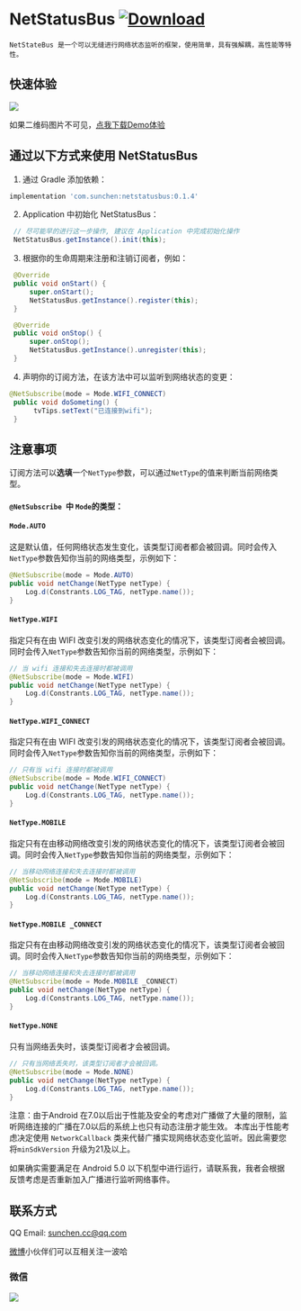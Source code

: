 # NetStatusBus [![Download](https://api.bintray.com/packages/sunchen/maven/netstatusbus/images/download.svg)](https://bintray.com/sunchen/maven/netstatusbus/_latestVersion)

```
NetStateBus 是一个可以无缝进行网络状态监听的框架，使用简单，具有强解耦，高性能等特性。
```



## 快速体验

![](https://www.pgyer.com/app/qrcode/USYp)

如果二维码图片不可见，[点我下载Demo体验](https://www.pgyer.com/USYp)



## 通过以下方式来使用 NetStatusBus

1. 通过 Gradle 添加依赖：

```groovy
implementation 'com.sunchen:netstatusbus:0.1.4'
```



2. Application 中初始化 NetStatusBus：

```java
 // 尽可能早的进行这一步操作, 建议在 Application 中完成初始化操作
 NetStatusBus.getInstance().init(this);
```



3. 根据你的生命周期来注册和注销订阅者，例如：

```java
 @Override
 public void onStart() {
     super.onStart();
     NetStatusBus.getInstance().register(this);
 }

 @Override
 public void onStop() {
     super.onStop();
     NetStatusBus.getInstance().unregister(this);
 }
```



4. 声明你的订阅方法，在该方法中可以监听到网络状态的变更：

```java
@NetSubscribe(mode = Mode.WIFI_CONNECT)
 public void doSometing() {
      tvTips.setText("已连接到wifi");
 }
```



## 注意事项

订阅方法可以**选填**一个`NetType`参数，可以通过`NetType`的值来判断当前网络类型。

#### `@NetSubscribe `中 `Mode`的类型： 

#### `Mode.AUTO`

 这是默认值，任何网络状态发生变化，该类型订阅者都会被回调。同时会传入`NetType`参数告知你当前的网络类型，示例如下：

```java
@NetSubscribe(mode = Mode.AUTO)
public void netChange(NetType netType) {
    Log.d(Constrants.LOG_TAG, netType.name());
}
```

#### `NetType.WIFI`

 指定只有在由 WIFI 改变引发的网络状态变化的情况下，该类型订阅者会被回调。同时会传入`NetType`参数告知你当前的网络类型，示例如下：

```java
// 当 wifi 连接和失去连接时都被调用
@NetSubscribe(mode = Mode.WIFI)
public void netChange(NetType netType) {
    Log.d(Constrants.LOG_TAG, netType.name());
}
```

#### `NetType.WIFI_CONNECT`

 指定只有在由 WIFI 改变引发的网络状态变化的情况下，该类型订阅者会被回调。同时会传入`NetType`参数告知你当前的网络类型，示例如下：

```java
// 只有当 wifi 连接时都被调用
@NetSubscribe(mode = Mode.WIFI_CONNECT)
public void netChange(NetType netType) {
    Log.d(Constrants.LOG_TAG, netType.name());
}
```


#### `NetType.MOBILE`

 指定只有在由移动网络改变引发的网络状态变化的情况下，该类型订阅者会被回调。同时会传入`NetType`参数告知你当前的网络类型，示例如下：

```java
// 当移动网络连接和失去连接时都被调用
@NetSubscribe(mode = Mode.MOBILE)
public void netChange(NetType netType) {
    Log.d(Constrants.LOG_TAG, netType.name());
}
```

#### `NetType.MOBILE _CONNECT`

 指定只有在由移动网络改变引发的网络状态变化的情况下，该类型订阅者会被回调。同时会传入`NetType`参数告知你当前的网络类型，示例如下：

```java
// 当移动网络连接和失去连接时都被调用
@NetSubscribe(mode = Mode.MOBILE _CONNECT)
public void netChange(NetType netType) {
    Log.d(Constrants.LOG_TAG, netType.name());
}
```


#### `NetType.NONE`

 只有当网络丢失时，该类型订阅者才会被回调。

```java
// 只有当网络丢失时，该类型订阅者才会被回调。
@NetSubscribe(mode = Mode.NONE)
public void netChange(NetType netType) {
    Log.d(Constrants.LOG_TAG, netType.name());
}
```



注意：由于Android 在7.0以后出于性能及安全的考虑对广播做了大量的限制，监听网络连接的广播在7.0以后的系统上也只有动态注册才能生效。
本库出于性能考虑决定使用 `NetworkCallback` 类来代替广播实现网络状态变化监听。因此需要您将`minSdkVersion` 升级为21及以上。

如果确实需要满足在 Android 5.0 以下机型中进行运行，请联系我，我者会根据反馈考虑是否重新加入广播进行监听网络事件。


## 联系方式

QQ Email: [sunchen.cc@qq.com](sunchen.cc@qq.com)

[微博](http://weibo.com/sunchen1996)小伙伴们可以互相关注一波哈

### 微信
![](http://image.sunchen.cc/wxer.png)
